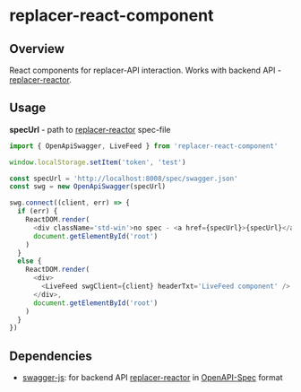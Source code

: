 # replacer-react-component

## Overview
React components for replacer-API interaction.
Works with backend API - [replacer-reactor](https://github.com/ars-anosov/replacer-react/tree/master/node-back).

## Usage
**specUrl** - path to [replacer-reactor](https://github.com/ars-anosov/replacer-react/tree/master/node-back) spec-file

``` js
import { OpenApiSwagger, LiveFeed } from 'replacer-react-component'

window.localStorage.setItem('token', 'test')

const specUrl = 'http://localhost:8008/spec/swagger.json'
const swg = new OpenApiSwagger(specUrl)

swg.connect((client, err) => {
  if (err) {
    ReactDOM.render(
      <div className='std-win'>no spec - <a href={specUrl}>{specUrl}</a> !</div>,
      document.getElementById('root')
    )
  }
  else {
    ReactDOM.render(
      <div>
        <LiveFeed swgClient={client} headerTxt='LiveFeed component' />
      </div>,
      document.getElementById('root')
    )
  }
})
```

## Dependencies
- [swagger-js](https://github.com/swagger-api/swagger-js): for backend API [replacer-reactor](https://github.com/ars-anosov/replacer-react/tree/master/node-back) in [OpenAPI-Spec](https://github.com/OAI/OpenAPI-Specification) format
